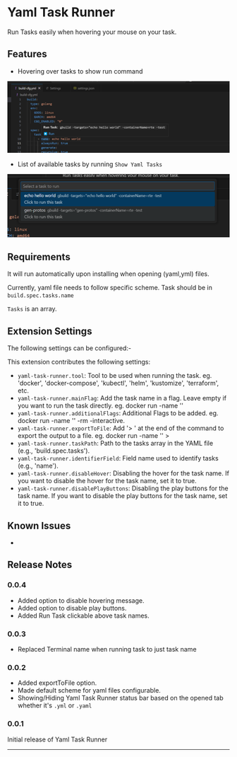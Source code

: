 # Yaml Task Runner

Run Tasks easily when hovering your mouse on your task.

## Features

* Hovering over tasks to show run command

![Image](./images/RunTask.png)

* List of available tasks by running `Show Yaml Tasks`

![Image](./images/ShowYamlTasks.png)

## Requirements

It will run automatically upon installing when opening (yaml,yml) files.

Currently, yaml file needs to follow specific scheme. Task should be in `build.spec.tasks.name`

`Tasks` is an array.

## Extension Settings

The following settings can be configured:-

This extension contributes the following settings:

* `yaml-task-runner.tool`: Tool to be used when running the task. eg. 'docker', 'docker-compose', 'kubectl', 'helm', 'kustomize', 'terraform', etc.
* `yaml-task-runner.mainFlag`: Add the task name in a flag. Leave empty if you want to run the task directly. eg. docker run -name '<task-name>'
* `yaml-task-runner.additionalFlags`: Additional Flags to be added. eg. docker run -name '<task-name>' -rm -interactive.
* `yaml-task-runner.exportToFile`: Add '> <filename>' at the end of the command to export the output to a file. eg. docker run -name '<task-name>' > <filename>
* `yaml-task-runner.taskPath`: Path to the tasks array in the YAML file (e.g., 'build.spec.tasks').
* `yaml-task-runner.identifierField`: Field name used to identify tasks (e.g., 'name').
* `yaml-task-runner.disableHover`: Disabling the hover for the task name. If you want to disable the hover for the task name, set it to true.
* `yaml-task-runner.disablePlayButtons`: Disabling the play buttons for the task name. If you want to disable the play buttons for the task name, set it to true.

## Known Issues

-

## Release Notes

### 0.0.4
* Added option to disable hovering message.
* Added option to disable play buttons.
* Added Run Task clickable above task names.

### 0.0.3
* Replaced Terminal name when running task to just task name

### 0.0.2

* Added exportToFile option.
* Made default scheme for yaml files configurable.
* Showing/Hiding Yaml Task Runner status bar based on the opened tab whether it's `.yml` or `.yaml`

### 0.0.1

Initial release of Yaml Task Runner

---
